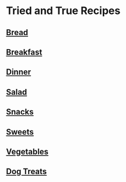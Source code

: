 # Tried and True Recipes

## [Bread](Bread)

## [Breakfast](Breakfast)

## [Dinner](Dinner)

## [Salad](Salad)

## [Snacks](Snacks) 

## [Sweets](Sweets)

## [Vegetables](Vegetables)

## [Dog Treats](DogTreats)
